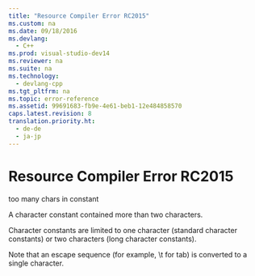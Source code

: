 ```yaml
---
title: "Resource Compiler Error RC2015"
ms.custom: na
ms.date: 09/18/2016
ms.devlang: 
  - C++
ms.prod: visual-studio-dev14
ms.reviewer: na
ms.suite: na
ms.technology: 
  - devlang-cpp
ms.tgt_pltfrm: na
ms.topic: error-reference
ms.assetid: 99691683-fb9e-4e61-beb1-12e484858570
caps.latest.revision: 8
translation.priority.ht: 
  - de-de
  - ja-jp
---
```

# Resource Compiler Error RC2015
too many chars in constant  
  
 A character constant contained more than two characters.  
  
 Character constants are limited to one character (standard character constants) or two characters (long character constants).  
  
 Note that an escape sequence (for example, \t for tab) is converted to a single character.